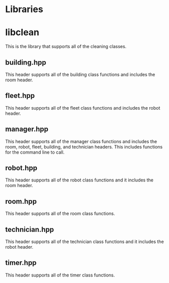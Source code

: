 # Libraries

# libclean
This is the library that supports all of the cleaning classes.

## building.hpp
This header supports all of the building class functions and includes the room header.

## fleet.hpp
This header supports all of the fleet class functions and includes the robot header.

## manager.hpp
This header supports all of the manager class functions and includes the room, robot, fleet, building, and technician headers. This includes functions for the command line to call. 

## robot.hpp
This header supports all of the robot class functions and it includes the room header. 

## room.hpp
This header supports all of the room class functions.

## technician.hpp
This header supports all of the technician class functions and it includes the robot header.

## timer.hpp
This header supports all of the timer class functions.
